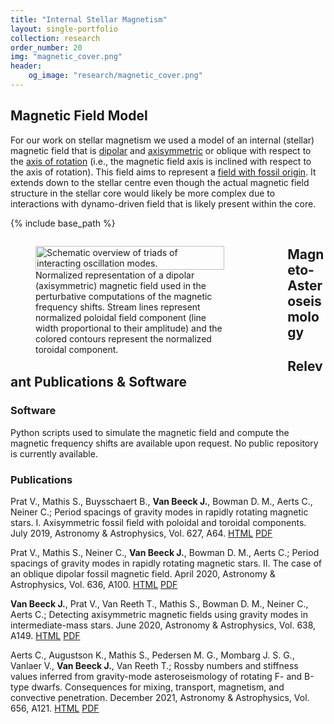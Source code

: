```yaml
---
title: "Internal Stellar Magnetism"
layout: single-portfolio
collection: research
order_number: 20
img: "magnetic_cover.png"
header:
    og_image: "research/magnetic_cover.png"
---
```


## Magnetic Field Model

For our work on stellar magnetism we used a model of an internal (stellar) magnetic field that is [dipolar](https://en.wikipedia.org/wiki/Dipole) and [axisymmetric](https://en.wikipedia.org/wiki/Axial_symmetry) or oblique with respect to the [axis of rotation](https://en.wikipedia.org/wiki/Rotation) (i.e., the magnetic field axis is inclined with respect to the axis of rotation).
This field aims to represent a [field with fossil origin](https://en.wikipedia.org/wiki/Fossil_stellar_magnetic_field).
It extends down to the stellar centre even though the actual magnetic field structure in the stellar core would likely be more complex due to interactions with dynamo-driven field that is likely present within the core.

{% include base_path %}

<kdb>
<div class="container">
<figure style="display:table; float:left; margin-right:20%; width:20%; width:60%;">
  <a href="{{ '/images/research/magnetism/internal_magnetic_field.svg' | prepend: base_path }}" class="image-popup" title="Schematic overview of triads of interacting oscillation modes.">
    <img src="{{ '/images/research/magnetism/internal_magnetic_field.svg' | prepend: base_path }}" alt="Schematic overview of triads of interacting oscillation modes." style="width:100%; height:auto;">
  </a>
  <figcaption style="display: table-caption; caption-side: bottom;">Normalized representation of a dipolar (axisymmetric) magnetic field used in the perturbative computations of the magnetic frequency shifts. Stream lines represent normalized poloidal field component (line width proportional to their amplitude) and the colored contours represent the normalized toroidal component.</figcaption>
</figure>
</div>
</kdb>

## Magneto-Asteroseismology


## Relevant Publications & Software

### Software

Python scripts used to simulate the magnetic field and compute the magnetic frequency shifts are available upon request.
No public repository is currently available.

### Publications

Prat V., Mathis S., Buysschaert B., **Van Beeck J.**, Bowman D. M., Aerts C., Neiner C.; Period spacings of gravity modes in rapidly rotating magnetic stars. I. Axisymmetric fossil field with poloidal and toroidal components. July 2019, Astronomy & Astrophysics, Vol. 627, A64. [HTML](https://www.aanda.org/articles/aa/full_html/2019/07/aa35462-19/aa35462-19.html) [PDF](https://www.aanda.org/articles/aa/pdf/2019/07/aa35462-19.pdf)

Prat V., Mathis S., Neiner C., **Van Beeck J.**, Bowman D. M., Aerts C.; Period spacings of gravity modes in rapidly rotating magnetic stars. II. The case of an oblique dipolar fossil magnetic field. April 2020, Astronomy & Astrophysics, Vol. 636, A100. [HTML](https://www.aanda.org/articles/aa/full_html/2020/04/aa37398-19/aa37398-19.html) [PDF](https://www.aanda.org/articles/aa/pdf/2020/04/aa37398-19.pdf)

**Van Beeck J.**, Prat V., Van Reeth T., Mathis S., Bowman D. M., Neiner C., Aerts C.; Detecting axisymmetric magnetic fields using gravity modes in intermediate-mass stars. June 2020, Astronomy & Astrophysics, Vol. 638, A149. [HTML](https://www.aanda.org/articles/aa/full_html/2020/06/aa37363-19/aa37363-19.html) [PDF](https://www.aanda.org/articles/aa/pdf/2020/06/aa37363-19.pdf)

Aerts C., Augustson K., Mathis S., Pedersen M. G., Mombarg J. S. G., Vanlaer V., **Van Beeck J.**, Van Reeth T.; Rossby numbers and stiffness values inferred from gravity-mode asteroseismology of rotating F- and B-type dwarfs. Consequences for mixing, transport, magnetism, and convective penetration. December 2021, Astronomy & Astrophysics, Vol. 656, A121. [HTML](https://www.aanda.org/articles/aa/full_html/2021/12/aa42151-21/aa42151-21.html) [PDF](https://www.aanda.org/articles/aa/pdf/2021/12/aa42151-21.pdf)
